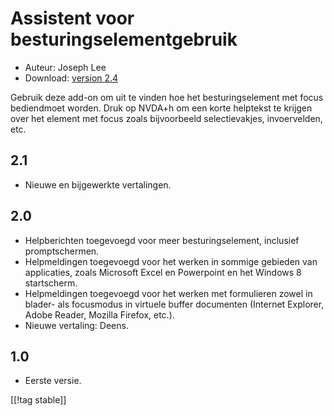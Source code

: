 # Assistent voor besturingselementgebruik #

* Auteur: Joseph Lee
* Download: [version 2.4][1]

Gebruik deze add-on om uit te vinden hoe het besturingselement met focus
bediendmoet worden. Druk op NVDA+h om een korte helptekst te krijgen over
het element met focus zoals bijvoorbeeld selectievakjes, invoervelden, etc.

## 2.1 ##

* Nieuwe en bijgewerkte vertalingen.


## 2.0 ##

* Helpberichten toegevoegd voor meer besturingselement, inclusief
  promptschermen.
* Helpmeldingen toegevoegd voor het werken in sommige gebieden van
  applicaties, zoals Microsoft Excel en Powerpoint en het Windows 8
  startscherm.
* Helpmeldingen toegevoegd voor het werken met formulieren zowel in blader-
  als focusmodus in virtuele buffer documenten (Internet Explorer, Adobe
  Reader, Mozilla Firefox, etc.).
* Nieuwe vertaling: Deens.


## 1.0 ##

* Eerste versie.

[[!tag stable]]

[1]: http://addons.nvda-project.org/files/get.php?file=cua
